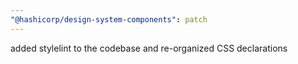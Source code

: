 ```yaml
---
"@hashicorp/design-system-components": patch
---
```


added stylelint to the codebase and re-organized CSS declarations
